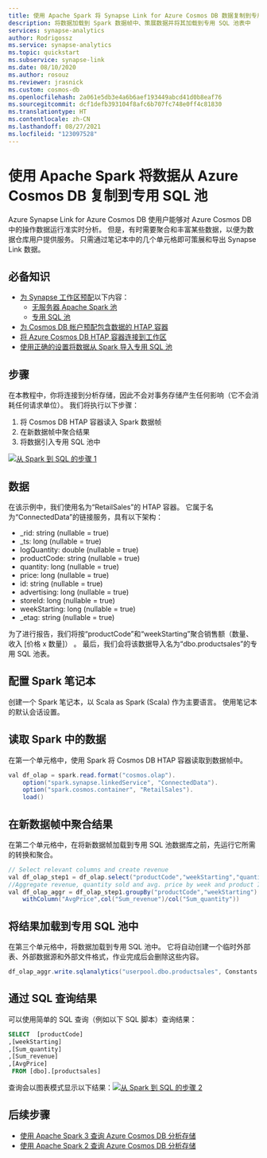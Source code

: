 ```yaml
---
title: 使用 Apache Spark 将 Synapse Link for Azure Cosmos DB 数据复制到专用 SQL 池
description: 将数据加载到 Spark 数据帧中、策展数据并将其加载到专用 SQL 池表中
services: synapse-analytics
author: Rodrigossz
ms.service: synapse-analytics
ms.topic: quickstart
ms.subservice: synapse-link
ms.date: 08/10/2020
ms.author: rosouz
ms.reviewer: jrasnick
ms.custom: cosmos-db
ms.openlocfilehash: 2a061e5db3e4a6b6aef193449abcd41d0b8eaf76
ms.sourcegitcommit: dcf1defb393104f8afc6b707fc748e0ff4c81830
ms.translationtype: HT
ms.contentlocale: zh-CN
ms.lasthandoff: 08/27/2021
ms.locfileid: "123097528"
---
```

# <a name="copy-data-from-azure-cosmos-db-into-a-dedicated-sql-pool-using-apache-spark"></a>使用 Apache Spark 将数据从 Azure Cosmos DB 复制到专用 SQL 池

Azure Synapse Link for Azure Cosmos DB 使用户能够对 Azure Cosmos DB 中的操作数据运行准实时分析。 但是，有时需要聚合和丰富某些数据，以便为数据仓库用户提供服务。 只需通过笔记本中的几个单元格即可策展和导出 Synapse Link 数据。

## <a name="prerequisites"></a>必备知识
* [为 Synapse 工作区预配](../quickstart-create-workspace.md)以下内容：
    * [无服务器 Apache Spark 池](../quickstart-create-apache-spark-pool-studio.md)
    * [专用 SQL 池](../quickstart-create-sql-pool-studio.md)
* [为 Cosmos DB 帐户预配包含数据的 HTAP 容器](../../cosmos-db/configure-synapse-link.md)
* [将 Azure Cosmos DB HTAP 容器连接到工作区](./how-to-connect-synapse-link-cosmos-db.md)
* [使用正确的设置将数据从 Spark 导入专用 SQL 池](../spark/synapse-spark-sql-pool-import-export.md)

## <a name="steps"></a>步骤
在本教程中，你将连接到分析存储，因此不会对事务存储产生任何影响（它不会消耗任何请求单位）。 我们将执行以下步骤：
1. 将 Cosmos DB HTAP 容器读入 Spark 数据帧
2. 在新数据帧中聚合结果
3. 将数据引入专用 SQL 池中

[![从 Spark 到 SQL 的步骤 1](../media/synapse-link-spark-to-sql/synapse-spark-to-sql.png)](../media/synapse-link-spark-to-sql/synapse-spark-to-sql.png#lightbox)

## <a name="data"></a>数据
在该示例中，我们使用名为“RetailSales”的 HTAP 容器。 它属于名为“ConnectedData”的链接服务，具有以下架构：
* _rid: string (nullable = true)
* _ts: long (nullable = true)
* logQuantity: double (nullable = true)
* productCode: string (nullable = true)
* quantity: long (nullable = true)
* price: long (nullable = true)
* id: string (nullable = true)
* advertising: long (nullable = true)
* storeId: long (nullable = true)
* weekStarting: long (nullable = true)
* _etag: string (nullable = true)

为了进行报告，我们将按“productCode”和“weekStarting”聚合销售额（数量、收入 [价格 x 数量]）   。 最后，我们会将该数据导入名为“dbo.productsales”的专用 SQL 池表。

## <a name="configure-a-spark-notebook"></a>配置 Spark 笔记本
创建一个 Spark 笔记本，以 Scala as Spark (Scala) 作为主要语言。 使用笔记本的默认会话设置。

## <a name="read-the-data-in-spark"></a>读取 Spark 中的数据
在第一个单元格中，使用 Spark 将 Cosmos DB HTAP 容器读取到数据帧中。

```java
val df_olap = spark.read.format("cosmos.olap").
    option("spark.synapse.linkedService", "ConnectedData").
    option("spark.cosmos.container", "RetailSales").
    load()
```

## <a name="aggregate-the-results-in-a-new-dataframe"></a>在新数据帧中聚合结果

在第二个单元格中，在将新数据帧加载到专用 SQL 池数据库之前，先运行它所需的转换和聚合。

```java
// Select relevant columns and create revenue
val df_olap_step1 = df_olap.select("productCode","weekStarting","quantity","price").withColumn("revenue",col("quantity")*col("price"))
//Aggregate revenue, quantity sold and avg. price by week and product ID
val df_olap_aggr = df_olap_step1.groupBy("productCode","weekStarting").agg(sum("quantity") as "Sum_quantity",sum("revenue") as "Sum_revenue").
    withColumn("AvgPrice",col("Sum_revenue")/col("Sum_quantity"))
```

## <a name="load-the-results-into-a-dedicated-sql-pool"></a>将结果加载到专用 SQL 池中

在第三个单元格中，将数据加载到专用 SQL 池中。 它将自动创建一个临时外部表、外部数据源和外部文件格式，作业完成后会删除这些内容。

```java
df_olap_aggr.write.sqlanalytics("userpool.dbo.productsales", Constants.INTERNAL)
```

## <a name="query-the-results-with-sql"></a>通过 SQL 查询结果

可以使用简单的 SQL 查询（例如以下 SQL 脚本）查询结果：
```sql
SELECT  [productCode]
,[weekStarting]
,[Sum_quantity]
,[Sum_revenue]
,[AvgPrice]
 FROM [dbo].[productsales]
```

查询会以图表模式显示以下结果：[![从 Spark 到 SQL 的步骤 2](../media/synapse-link-spark-to-sql/sql-script-spark-sql.png)](../media/synapse-link-spark-to-sql/sql-script-spark-sql.png#lightbox)

## <a name="next-steps"></a>后续步骤
* [使用 Apache Spark 3 查询 Azure Cosmos DB 分析存储](./how-to-query-analytical-store-spark-3.md)
* [使用 Apache Spark 2 查询 Azure Cosmos DB 分析存储](./how-to-query-analytical-store-spark.md)
